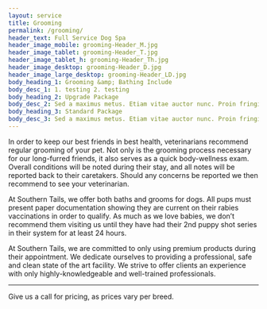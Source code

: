 ```yaml
---
layout: service
title: Grooming
permalink: /grooming/
header_text: Full Service Dog Spa
header_image_mobile: grooming-Header_M.jpg
header_image_tablet: grooming-Header_T.jpg
header_image_tablet_h: grooming-Header_Th.jpg
header_image_desktop: grooming-Header_D.jpg
header_image_large_desktop: grooming-Header_LD.jpg
body_heading_1: Grooming &amp; Bathing Include
body_desc_1: 1. testing 2. testing
body_heading_2: Upgrade Package
body_desc_2: Sed a maximus metus. Etiam vitae auctor nunc. Proin fringilla arcu non dui condimentum, tempor facilisis diam semper. Vivamus diam sapien, dictum vitae facilisis sit amet, aliquet pellentesque erat. Sed convallis nisl in velit fringilla, et eleifend lacus tempor. Praesent in turpis mauris. Ut a sagittis massa. Praesent est ligula, consequat vitae egestas ut, convallis id ipsum.
body_heading_3: Standard Package
body_desc_3: Sed a maximus metus. Etiam vitae auctor nunc. Proin fringilla arcu non dui condimentum, tempor facilisis diam semper. Vivamus diam sapien, dictum vitae facilisis sit amet, aliquet pellentesque erat. Sed convallis nisl in velit fringilla, et eleifend lacus tempor. Praesent in turpis mauris. Ut a sagittis massa. Praesent est ligula, consequat vitae egestas ut, convallis id ipsum.
---
```

In order to keep our best friends in best health, veterinarians
recommend regular grooming of your pet. Not only is the grooming
process necessary for our long-furred friends, it also serves as a quick
body-wellness exam. Overall conditions will be noted during their stay,
and all notes will be reported back to their caretakers. Should any
concerns be reported we then recommend to see your veterinarian.

At Southern Tails, we offer both baths and grooms for dogs. All pups
must present paper documentation showing they are current on their
rabies vaccinations in order to qualify. As much as we love babies, we
don’t recommend them visiting us until they have had their 2nd puppy
shot series in their system for at least 24 hours.

At Southern Tails, we are committed to only using premium products
during their appointment. We dedicate ourselves to providing a
professional, safe and clean state of the art facility. We strive to offer
clients an experience with only highly-knowledgeable and well-trained
professionals.
********************
Give us a call for pricing, as prices vary per breed.